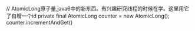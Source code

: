 // AtomicLong原子量,java6中的新东西。有兴趣研究线程的时候在学。这里用它了自增一个id
private final AtomicLong counter = new AtomicLong();
counter.incrementAndGet()
